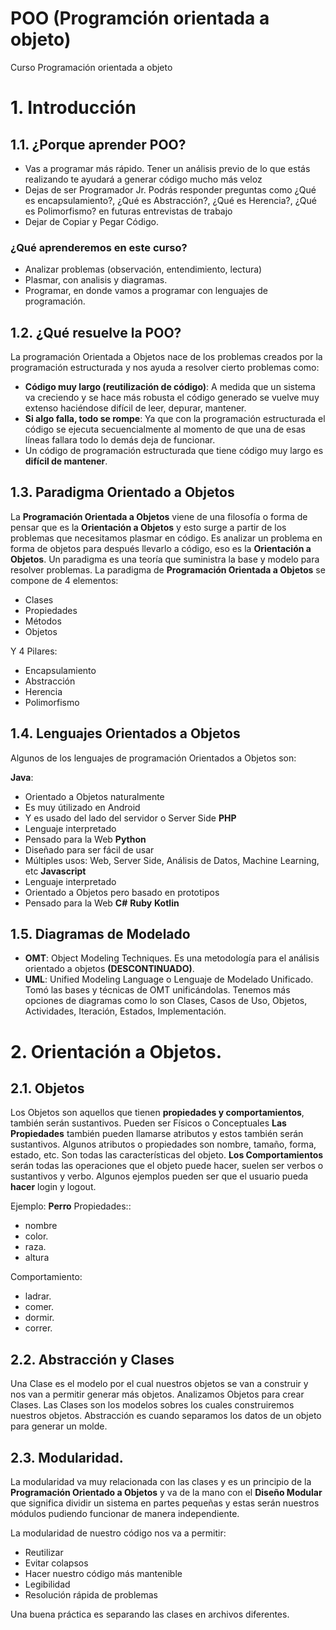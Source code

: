 # POO (Programción orientada a objeto)

Curso Programación orientada a objeto

# 1. Introducción

## 1.1. ¿Porque aprender POO?
- Vas a programar más rápido. Tener un análisis previo de lo que estás realizando te ayudará a generar código mucho más veloz
- Dejas de ser Programador Jr. Podrás responder preguntas como ¿Qué es encapsulamiento?, ¿Qué es Abstracción?, ¿Qué es Herencia?, ¿Qué es Polimorfismo? en futuras entrevistas de trabajo
- Dejar de Copiar y Pegar Código.

### ¿Qué aprenderemos en este curso?
- Analizar problemas (observación, entendimiento, lectura)
- Plasmar, con analisis y diagramas.
- Programar, en donde vamos a programar con lenguajes de programación.

## 1.2. ¿Qué resuelve la POO?
La programación Orientada a Objetos nace de los problemas creados por la programación estructurada y nos ayuda a resolver cierto problemas como:
- **Código muy largo (reutilización de código)**: A medida que un sistema va creciendo y se hace más robusta el código generado se vuelve muy extenso haciéndose difícil de leer, depurar, mantener.
- **Si algo falla, todo se rompe**: Ya que con la programación estructurada el código se ejecuta secuencialmente al momento de que una de esas líneas fallara todo lo demás deja de funcionar.
- Un código de programación estructurada que tiene código muy largo es **difícil de mantener**.

## 1.3. Paradigma Orientado a Objetos
La **Programación Orientada a Objetos** viene de una filosofía o forma de pensar que es la **Orientación a Objetos** y esto surge a partir de los problemas que necesitamos plasmar en código.
Es analizar un problema en forma de objetos para después llevarlo a código, eso es la **Orientación a Objetos**.
Un paradigma es una teoría que suministra la base y modelo para resolver problemas. La paradigma de **Programación Orientada a Objetos** se compone de 4 elementos:
- Clases
- Propiedades
- Métodos
- Objetos

Y 4 Pilares:
- Encapsulamiento
- Abstracción
- Herencia
- Polimorfismo

## 1.4. Lenguajes Orientados a Objetos
Algunos de los lenguajes de programación Orientados a Objetos son:

**Java**:
- Orientado a Objetos naturalmente
- Es muy útilizado en Android
- Y es usado del lado del servidor o Server Side
**PHP**
- Lenguaje interpretado
- Pensado para la Web
**Python**
- Diseñado para ser fácil de usar
- Múltiples usos: Web, Server Side, Análisis de Datos, Machine Learning, etc
**Javascript**
- Lenguaje interpretado
- Orientado a Objetos pero basado en prototipos
- Pensado para la Web
**C#**
**Ruby**
**Kotlin**

## 1.5. Diagramas de Modelado
- **OMT**: Object Modeling Techniques. Es una metodología para el análisis orientado a objetos **(DESCONTINUADO)**.
- **UML**: Unified Modeling Language o Lenguaje de Modelado Unificado. Tomó las bases y técnicas de OMT unificándolas. Tenemos más opciones de diagramas como lo son Clases, Casos de Uso, Objetos, Actividades, Iteración, Estados, Implementación.


# 2. Orientación a Objetos.

## 2.1. Objetos
Los Objetos son aquellos que tienen **propiedades y comportamientos**, también serán sustantivos.
Pueden ser Físicos o Conceptuales
**Las Propiedades** también pueden llamarse atributos y estos también serán sustantivos. Algunos atributos o propiedades son nombre, tamaño, forma, estado, etc. Son todas las características del objeto.
**Los Comportamientos** serán todas las operaciones que el objeto puede hacer, suelen ser verbos o sustantivos y verbo. Algunos ejemplos pueden ser que el usuario pueda **hacer** login y logout.

Ejemplo: 
**Perro**
Propiedades::
- nombre
- color.
- raza.
- altura

Comportamiento:
- ladrar.
- comer.
- dormir.
- correr.

## 2.2. Abstracción y Clases
Una Clase es el modelo por el cual nuestros objetos se van a construir y nos van a permitir generar más objetos.
Analizamos Objetos para crear Clases. Las Clases son los modelos sobres los cuales construiremos nuestros objetos.
Abstracción es cuando separamos los datos de un objeto para generar un molde.

## 2.3. Modularidad.
La modularidad va muy relacionada con las clases y es un principio de la **Programación Orientado a Objetos** y va de la mano con el **Diseño Modular** que significa dividir un sistema en partes pequeñas y estas serán nuestros módulos pudiendo funcionar de manera independiente.

La modularidad de nuestro código nos va a permitir:
- Reutilizar
- Evitar colapsos
- Hacer nuestro código más mantenible
- Legibilidad
- Resolución rápida de problemas

Una buena práctica es separando las clases en archivos diferentes.